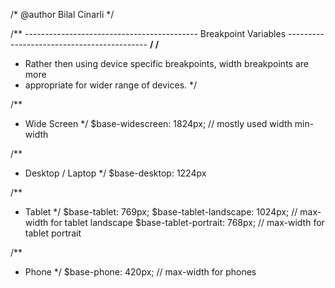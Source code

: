 /* @author Bilal Cinarli */

/** -------------------------------------------
    Breakpoint Variables
    ------------------------------------------- **/
/**
 * Rather then using device specific breakpoints, width breakpoints are more 
 * appropriate for wider range of devices.
 */
 
/**
 * Wide Screen
 */
$base-widescreen: 1824px; // mostly used width min-width

/**
 * Desktop / Laptop
 */
$base-desktop: 1224px

/**
 * Tablet
 */
$base-tablet: 769px;
$base-tablet-landscape: 1024px; // max-width for tablet landscape
$base-tablet-portrait: 768px; // max-width for tablet portrait

/**
 * Phone
 */
$base-phone: 420px; // max-width for phones
